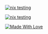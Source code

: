 [![nix testing](https://img.shields.io/badge/Powered%20by-Nix-blue.svg)](https://nixos.org/)

[![nix testing](https://github.com/meanvoid/nix-flakes/actions/workflows/testing.yml/badge.svg)](https://github.com/meanvoid/nix-flakes/actions/workflows/testing.yml)

[![Made With Love](https://img.shields.io/badge/Made%20With-Love-lightblue.svg)](https://github.com/meanvoid/nix-flakes)
